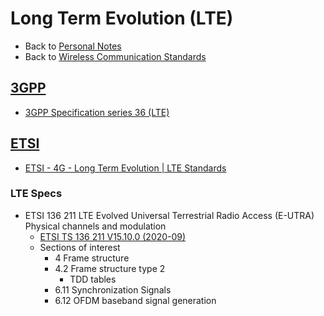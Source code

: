 # Long Term Evolution (LTE)

- Back to [Personal Notes](../README.md)
- Back to [Wireless Communication Standards](README.md)

## [3GPP](https://www.3gpp.org/)

- [3GPP Specification series 36 (LTE)][3GPP_36]

[3GPP_36]: https://www.3gpp.org/DynaReport/36-series.htm

## [ETSI](https://www.etsi.org/)

- [ETSI - 4G - Long Term Evolution | LTE Standards](https://www.etsi.org/technologies/mobile/4g)

### LTE Specs

- ETSI 136 211 LTE Evolved Universal Terrestrial Radio Access (E-UTRA) Physical channels and modulation
  - [ETSI TS 136 211 V15.10.0 (2020-09)](https://www.etsi.org/deliver/etsi_ts/136200_136299/136211/15.10.00_60/ts_136211v151000p.pdf)
  - Sections of interest
    - 4 Frame structure
    - 4.2 Frame structure type 2
      - TDD tables
    - 6.11 Synchronization Signals
    - 6.12 OFDM baseband signal generation
